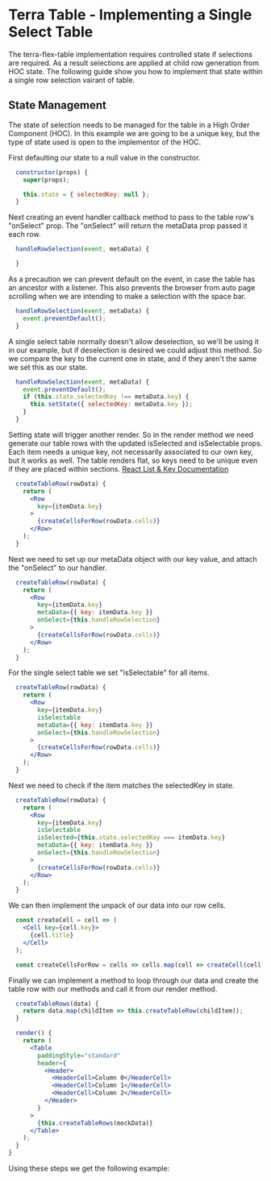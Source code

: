 # Terra Table - Implementing a Single Select Table

The terra-flex-table implementation requires controlled state if selections are required. As a result selections are applied at child row generation from HOC state. The following guide show you how to implement that state within a single row selection vairant of table.

## State Management
The state of selection needs to be managed for the table in a High Order Component (HOC). In this example we are going to be a unique key, but the type of state used is open to the implementor of the HOC.

 First defaulting our state to a null value in the constructor. 
```jsx
  constructor(props) {
    super(props);

    this.state = { selectedKey: null };
  }
```
Next creating an event handler callback method to pass to the table row's "onSelect" prop. The "onSelect" will return the metaData prop passed it each row.
```jsx
  handleRowSelection(event, metaData) {

  }
```
As a precaution we can prevent default on the event, in case the table has an ancestor with a listener. This also prevents the browser from auto page scrolling when we are intending to make a selection with the space bar.
```jsx
  handleRowSelection(event, metaData) {
    event.preventDefault();
  }
```
A single select table normally doesn't allow deselection, so we'll be using it in our example, but if deselection is desired we could adjust this method. So we compare the key to the current one in state, and if they aren't the same we set this as our state.
```jsx
  handleRowSelection(event, metaData) {
    event.preventDefault();
    if (this.state.selectedKey !== metaData.key) {
      this.setState({ selectedKey: metaData.key });
    }
  }
```
Setting state will trigger another render. So in the render method we need generate our table rows with the updated isSelected and isSelectable props. Each item needs a unique key, not necessarily associated to our own key, but it works as well. The table renders flat, so keys need to be unique even if they are placed within sections.
[React List & Key Documentation](https://reactjs.org/docs/lists-and-keys.html)
```jsx
  createTableRow(rowData) {
    return (
      <Row
        key={itemData.key}
      >
        {createCellsForRow(rowData.cells)}
      </Row>
    );
  }
```
Next we need to set up our metaData object with our key value, and attach the "onSelect" to our handler.
```jsx
  createTableRow(rowData) {
    return (
      <Row
        key={itemData.key}
        metaData={{ key: itemData.key }}
        onSelect={this.handleRowSelection}
      >
        {createCellsForRow(rowData.cells)}
      </Row>
    );
  }
```
For the single select table we set "isSelectable" for all items.
```jsx
  createTableRow(rowData) {
    return (
      <Row
        key={itemData.key}
        isSelectable
        metaData={{ key: itemData.key }}
        onSelect={this.handleRowSelection}
      >
        {createCellsForRow(rowData.cells)}
      </Row>
    );
  }
```
Next we need to check if the item matches the selectedKey in state.
```jsx
  createTableRow(rowData) {
    return (
      <Row
        key={itemData.key}
        isSelectable
        isSelected={this.state.selectedKey === itemData.key}
        metaData={{ key: itemData.key }}
        onSelect={this.handleRowSelection}
      >
        {createCellsForRow(rowData.cells)}
      </Row>
    );
  }
```
We can then implement the unpack of our data into our row cells.
```jsx
  const createCell = cell => (
    <Cell key={cell.key}>
      {cell.title}
    </Cell>
  );

  const createCellsForRow = cells => cells.map(cell => createCell(cell));
```
Finally we can implement a method to loop through our data and create the table row with our methods and call it from our render method. 
```jsx
  createTableRows(data) {
    return data.map(childItem => this.createTableRow(childItem));
  }

  render() {
    return (
      <Table
        paddingStyle="standard"
        header={
          <Header>
            <HeaderCell>Column 0</HeaderCell>
            <HeaderCell>Column 1</HeaderCell>
            <HeaderCell>Column 2</HeaderCell>
          </Header> 
        }
      >
        {this.createTableRows(mockData)}
      </Table>
    );
  }
}
  ```
  Using these steps we get the following example:
